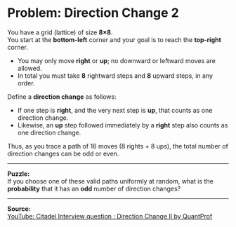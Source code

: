 # Problem: Direction Change 2

You have a grid (lattice) of size **8×8**.  
You start at the **bottom-left** corner and your goal is to reach the **top-right** corner.  

- You may only move **right** or **up**; no downward or leftward moves are allowed.  
- In total you must take **8** rightward steps and **8** upward steps, in any order.  

Define a **direction change** as follows:  
- If one step is **right**, and the very next step is **up**, that counts as one direction change.  
- Likewise, an **up** step followed immediately by a **right** step also counts as one direction change.  

Thus, as you trace a path of 16 moves (8 rights + 8 ups), the total number of direction changes can be odd or even.

---

**Puzzle:**  
If you choose one of these valid paths uniformly at random, what is the **probability** that it has an **odd** number of direction changes?

---

**Source:**  
[YouTube: Citadel Interview question : Direction Change II by QuantProf](https://www.youtube.com/watch?v=PbmM-k00GiM)
